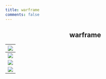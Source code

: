 ```yaml
---
title: warframe
comments: false
---
```


## <center>warframe</center>

| ![](https://s2.ax1x.com/2020/02/09/1fzmY4.jpg) |
| ---------------------------------------------- |
| ![](https://s2.ax1x.com/2020/02/09/1fzghQ.jpg) |
| ![](https://s2.ax1x.com/2020/02/09/1fz6AS.jpg) |
| ![](https://s2.ax1x.com/2020/02/09/1fzhXq.jpg) |

